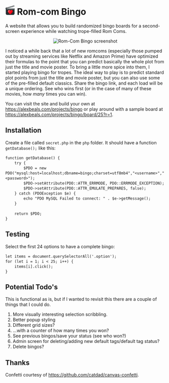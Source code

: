# <img src="/assets/favicon/android-chrome-192x192.png?raw=true" width="30" alt="Logo"/> Rom-com Bingo

A website that allows you to build randomized bingo boards for a second-screen experience while watching trope-filled Rom Coms.

<p align="center">
  <img height="406" alt="Rom-Com Bingo screenshot" src="https://github.com/dado3212/romcom-bingo/assets/8919256/ad25aeb2-2fbc-47c3-ad6f-14e97fd82351">
</p>

I noticed a while back that a lot of new romcoms (especially those pumped out by streaming services like Netflix and Amazon Prime) have optimized their formulas to the point that you can predict basically the whole plot from just the title and movie poster. To bring a little more spice into them, I started playing bingo for tropes. The ideal way to play is to predict standard plot points from just the title and movie poster, but you can also use some of the pre-filled default classics. Share the bingo link, and each load will be a unique ordering. See who wins first (or in the case of many of these movies, how <i>many</i> times you can win).

You can visit the site and build your own at https://alexbeals.com/projects/bingo or play around with a sample board at https://alexbeals.com/projects/bingo/board/25?r=1.

## Installation

Create a file called `secret.php` in the `php` folder. It should have a function `getDatabase();` like this:

```lang=php
function getDatabase() {
    try {
        $PDO = new PDO("mysql:host=localhost;dbname=bingo;charset=utf8mb4","<username>","<password>");
        $PDO->setAttribute(PDO::ATTR_ERRMODE, PDO::ERRMODE_EXCEPTION);
        $PDO->setAttribute(PDO::ATTR_EMULATE_PREPARES, false);
    } catch (PDOException $e) {
        echo "PDO MySQL Failed to connect: " . $e->getMessage();
    }

    return $PDO;
}
```

## Testing
Select the first 24 options to have a complete bingo:
```
let items = document.querySelectorAll('.option');
for (let i = 1; i < 25; i++) {
    items[i].click();
}
```

## Potential Todo's
This is functional as is, but if I wanted to revisit this there are a couple of things that I could do.

1. More visually interesting selection scribbling.
2. Better popup styling
3. Different grid sizes?
4. ...with a counter of how many times you won?
5. See previous bingos/save your status (see who won?)
6. Admin screen for deleting/adding new default tags/default tag status?
7. Delete bingos?

## Thanks
Confetti courtesy of https://github.com/catdad/canvas-confetti.
